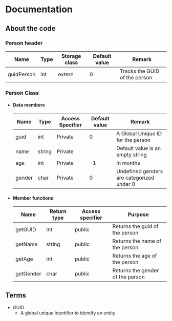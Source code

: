 # Documentation

## About the code

### Person header
| Name       | Type | Storage class | Default value | Remark                        |
| ---------- | ---- | ------------- | ------------- | ----------------------------- |
| guidPerson | int  | extern        | 0             | Tracks the GUID of the person |

### Person Class
- #### Data members

    | Name   | Type   | Access Specifier | Default value | Remark                                    |
    | ------ | ------ | ---------------- | ------------- | ----------------------------------------- |
    | guid   | int    | Private          | 0             | A Global Unique ID for the person         |
    | name   | string | Private          |               | Default value is an empty string          |
    | age    | int    | Private          | -1            | In months                                 |
    | gender | char   | Private          | 0             | Undefined genders are categorized under 0 |

- #### Member functions
    
    | Name      | Return type | Access specifier | Purpose                          |
    | --------- | ----------- | ---------------- | -------------------------------- |
    | getGUID   | int         | public           | Returns the guid of the person   |
    | getName   | string      | public           | Returns the name of the person   |
    | getAge    | int         | public           | Returns the age of the person    |
    | getGender | char        | public           | Returns the gender of the person |


## Terms
- GUID
    - A global unique identifier to identify an entity